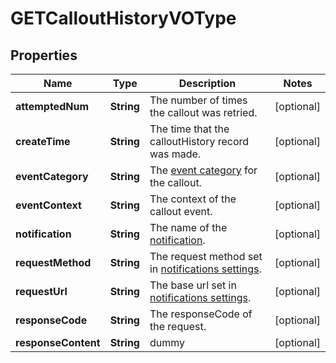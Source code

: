 
# GETCalloutHistoryVOType

## Properties
Name | Type | Description | Notes
------------ | ------------- | ------------- | -------------
**attemptedNum** | **String** | The number of times the callout was retried.  |  [optional]
**createTime** | **String** | The time that the calloutHistory record was made.  |  [optional]
**eventCategory** | **String** | The [event category](https://knowledgecenter.zuora.com/DC_Developers/REST_API/B_REST_API_reference/Notification_History/Z_Event_Categories) for the callout.  |  [optional]
**eventContext** | **String** | The context of the callout event.  |  [optional]
**notification** | **String** | The name of the [notification](https://knowledgecenter.zuora.com/BB_Introducing_Z_Business/Notifications).  |  [optional]
**requestMethod** | **String** | The request method set in [notifications settings](https://knowledgecenter.zuora.com/BB_Introducing_Z_Business/Notifications/C_Create_Notifications).  |  [optional]
**requestUrl** | **String** | The base url set in [notifications settings](https://knowledgecenter.zuora.com/BB_Introducing_Z_Business/Notifications).  |  [optional]
**responseCode** | **String** | The responseCode of the request.  |  [optional]
**responseContent** | **String** | dummy |  [optional]



